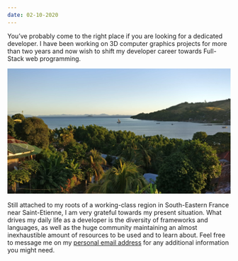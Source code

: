 ```yaml
---
date: 02-10-2020
---
```


You’ve probably come to the right place if you are looking for a dedicated developer. I have been working on 3D computer graphics projects for more than two years and now wish to shift my developer career towards Full-Stack web programming.

![Hellville harbour, in Nosy Be, Madagascar](/assets/img/hellville.jpg)

Still attached to my roots of a working-class region in South-Eastern France near Saint-Etienne, I am very grateful towards my present situation. What drives my daily life as a developer is the diversity of frameworks and languages, as well as the huge community maintaining an almost inexhaustible amount of resources to be used and to learn about. Feel free to message me on my [personal email address](mailto::{{site.email}}) for any additional information you might need.